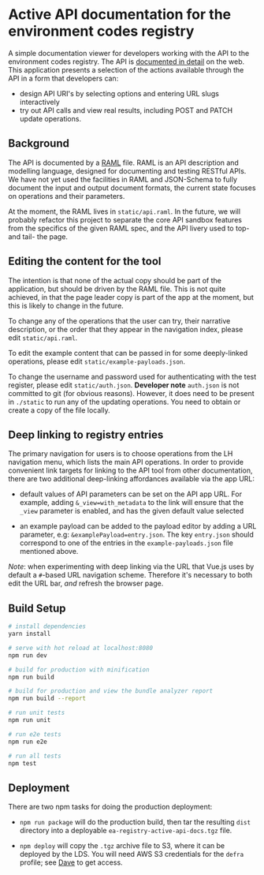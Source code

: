 # Active API documentation for the environment codes registry

A simple documentation viewer for developers working with the API
to the environment codes registry. The API is
[documented in detail](http://environment-registry.epimorphics.net/registry/ui/api-documentation)
on the web. This application presents a selection of the actions available
through the API in a form that developers can:

- design API URI's by selecting options and entering URL slugs interactively
- try out API calls and view real results, including POST and PATCH update operations.

## Background

The API is documented by a [RAML](https://raml.org/) file. RAML is an API
description and modelling language, designed for documenting and testing RESTful
APIs.  We have not yet used the facilities in RAML and JSON-Schema to fully
document the input and output document formats, the current state focuses on
operations and their parameters.

At the moment, the RAML lives in `static/api.raml`. In the future, we will
probably refactor this project to separate the core API sandbox features from
the specifics of the given RAML spec, and the API livery used to top- and tail-
the page.

## Editing the content for the tool

The intention is that none of the actual copy should be part of the application,
but should be driven by the RAML file. This is not quite achieved, in that
the page leader copy is part of the app at the moment, but this is likely to
change in the future.

To change any of the operations that the user can try, their narrative
description, or the order that they appear in the navigation index, please
edit `static/api.raml`.

To edit the example content that can be passed in for some deeply-linked
operations, please edit `static/example-payloads.json`.

To change the username and password used for authenticating with the test
register, please edit `static/auth.json`. <strong>Developer note</strong>
`auth.json` is not committed to git (for obvious reasons). However, it does need
to be present in `./static` to run any of the updating operations. You need
to obtain or create a copy of the file locally.

## Deep linking to registry entries

The primary navigation for users is to choose operations from the LH navigation
menu, which lists the main API operations. In order to provide convenient link
targets for linking to the API tool from other documentation, there are two
additional deep-linking affordances available via the app URL:

- default values of API parameters can be set on the API app URL. For example, adding
`&_view=with_metadata` to the link will ensure that the `_view` parameter is
enabled, and has the given default value selected

- an example payload can be added to the payload editor by adding a URL
parameter, e.g: `&examplePayload=entry.json`. The key `entry.json` should correspond
to one of the entries in the `example-payloads.json` file mentioned above.

*Note*: when experimenting with deep linking via the URL that Vue.js uses by
default a `#`-based URL navigation scheme. Therefore it's necessary to both edit
the URL bar, _and_ refresh the browser page.

## Build Setup

``` bash
# install dependencies
yarn install

# serve with hot reload at localhost:8080
npm run dev

# build for production with minification
npm run build

# build for production and view the bundle analyzer report
npm run build --report

# run unit tests
npm run unit

# run e2e tests
npm run e2e

# run all tests
npm test
```

## Deployment

There are two npm tasks for doing the production deployment:

- `npm run package` will do the production build, then tar the resulting
`dist` directory into a deployable `ea-registry-active-api-docs.tgz` file.

- `npm deploy` will copy the `.tgz` archive file to S3, where it can be deployed
by the LDS. You will need AWS S3 credentials for the `defra` profile; see
<a href="mailto:dave.reynolds@epimorphics.com">Dave</a> to get access.
